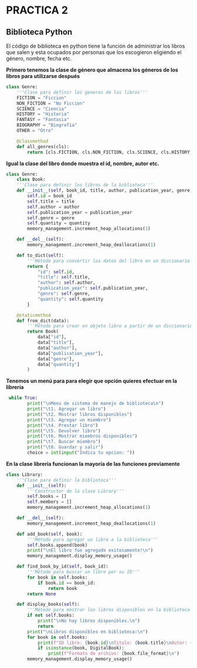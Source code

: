 # __PRACTICA 2__

## __Biblioteca Python__



El código de biblioteca en python tiene la función de administrar los libros que salen y esta
ocupados por personas que los escogieron eligiendo el género, nombre, fecha etc.

__Primero tenemos la clase de género que almacena los géneros de los libros para utilizarse
después__

```python
class Genre:
    '''Clase para definir los generos de los libros'''
    FICTION = "Ficcion"
    NON_FICTION = "No Ficcion"
    SCIENCE = "Ciencia"
    HISTORY = "Historia"
    FANTASY = "Fantasia"
    BIOGRAPHY = "Biografia"
    OTHER = "Otro"

    @classmethod
    def all_genres(cls):
        return [cls.FICTION, cls.NON_FICTION, cls.SCIENCE, cls.HISTORY, cls.FANTASY, cls.BIOGRAPHY, cls.OTHER]
```


__Igual la clase del libro donde muestra el id, nombre, autor etc.__

```python
class Genre:
    class Book:
    '''Clase para definir los libros de la biblioteca'''
    def __init__(self, book_id, title, author, publication_year, genre, quantity):
        self.id = book_id
        self.title = title
        self.author = author
        self.publication_year = publication_year
        self.genre = genre
        self.quantity = quantity
        memory_management.increment_heap_allocations(1)

    def __del__(self):
        memory_management.increment_heap_deallocations(1)

    def to_dict(self):
        '''Método para convertir los datos del libro en un diccionario'''
        return {
            "id": self.id,
            "title": self.title,
            "author": self.author,
            "publication_year": self.publication_year,
            "genre": self.genre,
            "quantity": self.quantity
        }

    @staticmethod
    def from_dict(data):
        '''Método para crear un objeto libro a partir de un diccionario'''
        return Book(
            data["id"],
            data["title"],
            data["author"],
            data["publication_year"],
            data["genre"],
            data["quantity"]
        )
```


__Tenemos un menú para para elegir que opción quieres efectuar en la librería__

```python
 while True:
        print("\nMenu de sistema de manejo de biblioteca\n")
        print("\t1. Agregar un libro")
        print("\t2. Mostrar libros disponibles")
        print("\t3. Agregar un miembro")
        print("\t4. Prestar libro")
        print("\t5. Devolver libro")
        print("\t6. Mostrar miembros disponibles")
        print("\t7. Buscar miembro")
        print("\t8. Guardar y salir")
        choice = int(input("Indica tu opcion: "))
```


__En la clase libreria funcionan la mayoría de las funciones previamente__

```python
class Library:
    '''Clase para definir la biblioteca'''
    def __init__(self):
        '''Constructor de la clase Library'''
        self.books = []
        self.members = []
        memory_management.increment_heap_allocations(1)

    def __del__(self):
        memory_management.increment_heap_deallocations(1)

    def add_book(self, book):
        '''Método para agregar un libro a la biblioteca'''
        self.books.append(book)
        print("\nEl libro fue agregado exitosamente!\n")
        memory_management.display_memory_usage()

    def find_book_by_id(self, book_id):
        '''Método para buscar un libro por su ID'''
        for book in self.books:
            if book.id == book_id:
                return book
        return None

    def display_books(self):
        '''Método para mostrar los libros disponibles en la biblioteca'''
        if not self.books:
            print("\nNo hay libros disponibles.\n")
            return
        print("\nLibros disponibles en biblioteca:\n")
        for book in self.books:
            print(f"ID libro: {book.id}\nTitulo: {book.title}\nAutor: {book.author}\nAno de publicacion: {book.publication_year}\nGenero: {book.genre}\nCantidad: {book.quantity}\n")
            if isinstance(book, DigitalBook):
                print(f"Formato de archivo: {book.file_format}\n")
        memory_management.display_memory_usage()
```
